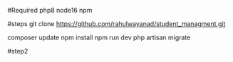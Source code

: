 #Required
php8
node16
npm

#steps
git clone https://github.com/rahulwayanad/student_managment.git

composer update 
npm install
npm run dev
php artisan migrate

#step2

